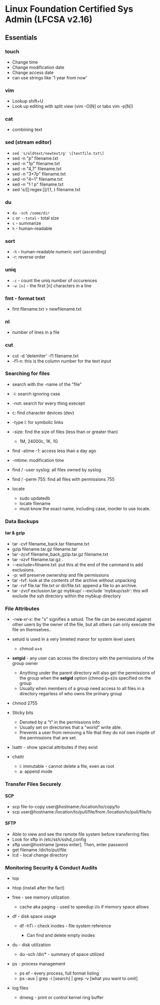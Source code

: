 # Linux Foundation Certified Sys Admin (LFCSA v2.16)

## Essentials 

### touch

-   Change time 
-   Change modification date 
-   Change access date 
-   can use strings like '1 year from now'


### vim

-   Lookup shift+U
-   Look up editing with split view (vim -O\[N\] or tabs vim -p\[N\])

    
### cat
    
-   combining text 


### sed (stream editor)

-   `sed 's/oldtext/newtext/g' \[textfile.txt\]`
-   sed -n "p" filename.txt
-   sed -n "1p" filename.txt
-   sed -n "4,7" filename.txt
-   sed -n "3+7p" filename.txt
-   sed -n "4~1" filename.txt
-   sed -n "1 ! p" filename.txt
-   sed 's/[[:regex:]]/{1, } filename.txt


### du

-   `du -sch /some/dir`
-   `c` or `--total` - total size 
-   `s` - summarize
-   `h` - human-readable


### sort

-   `-h` - human-readable numeric sort (ascending)
-   -r: reverse order 


###  uniq

-   `-c` - count the uniq number of occurences
-   `-w [n]` - the first \[n\] characters in a line
    
    
### fmt - format text
    
-   fmt filename.txt > newfilename.txt


### nl 

- number of lines in a file


### cut
    
-   cut -d 'delemiter' -f1 filename.txt
-   -f1-n: this is the column number for the text input
  

### Searching for files
    
-   search with the -name of the "file"
-   -i: search ignoring case 
-   -not: search for every thing execept 
-   c: find character devices (dev)
-   -type l: for symbolic links 
-   -size: find the size of files (less than or greater than)
        
    -   1M, 24000c, 1K, 1G
    
-   find  -atime -1:  access less than a day ago 
-   -mtime: modification time
-   find / -user syslog: all files owned by syslog
-   find / -perm 755: find all files with permissions 755
-   locate 
        
    -   sudo updatedb 
    -   locate filename
    -   must know the exact name, including case, inorder to use locate. 


### Data Backups


#### tar & gzip
    
-   tar -cvf filename_back.tar filename.txt
-   gzip filename.tar.gz filename.tar
-   tar -zcvf filename_back_gzip.tar.gz filename.txt
-   tar -xzvf filename.tar.gz .
-   --exclude=filname.txt: put this at the end of the cammand to add exclusions.
-   -p: will preserve ownership and file permissions 
-   tar -tvf: look at the contents of the archive without unpacking 
-   tar -rvf file.tar file.txt or dir/file.txt: append a file to an archive. 
-   tar -zvcf exclusion.tar.gz mybkup/ --exclude 'mybkup/ssh': this will exclude the ssh directory within the mybkup directory


### File Attributes

-   -rw**s**-xr-x: the "s" signifies a setuid. The file can be executed against other users by the owner of the file, but all others can only execute the file on themselves..
-   setuid is used in a very limieted manor for system level users 
    
    -   chmod u+s

-   **setgid** - any user can access the directory with the permissions of the group owner

    -   Anything under the parent directory will also get the permissions of the group when the **setgid** option (chmod g+s)is specified on the group 
    -   Usually when members of a group need access to all files in a directory regarless of who owns the primary group 

- chmod 2755
- Sticky bits
    
    -   Denoted by a "t" in the permissions info
    -   Usually set on directories that a "world" write able. 
    -   Prevents a user from removing a file that they do not own inspite of the permissions that are set.

- lsattr - show special attributes if they exist
- chattr 
    -   i: immutable - cannot delete a file, even as root
    -   a: append mode


### Transfer Files Securely

#### SCP

-   scp file-to-copy user@hostname:/location/to/copy/to
-   scp user@hostname:/location/to/pull/file/from /location/to/pull/file/to


#### SFTP

-   Able to view and see the remote file system before transferring files 
-   Look for sftp in /etc/ssh/sshd_config
-   sftp user@hostname \[press enter\]. Then, enter password
-   get filename /dir/to/put/file
-   lcd - local change directory 
    

### Monitoring Security & Conduct Audits 

-   top
-   htop (install after the fact)
-   free - see memory utilzation
    
    -   cache aka paging - used to speedup i/o if memory space allows

-   df - disk space usage 
    
    -   df -hTi - check inodes - file system reference
    
        -   Can find and delete empty inodes 

-   du - disk utilization
        
    -   du -sch /dir/* - summary of space utilized 

- ps - process management 

    -   ps ef - every process, full format listing 
    -   ps -aux | grep -i \[search\] | grep -v \[what you want to omit\]
    
-   log files 
    
    -   dmesg - print or control kernel ring buffer
   
    





